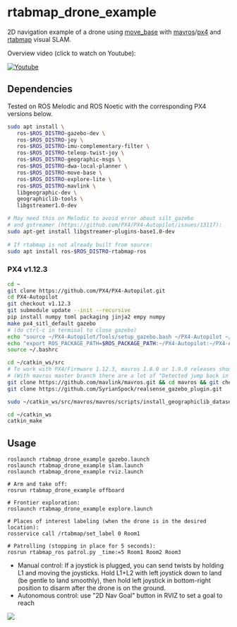 # rtabmap_drone_example
2D navigation example of a drone using [move_base](http://wiki.ros.org/move_base) with [mavros](http://wiki.ros.org/mavros)/[px4](https://github.com/PX4/PX4-Autopilot) and [rtabmap](wiki.ros.org/rtabmap_ros) visual SLAM. 

Overview video (click to watch on Youtube):

[![Youtube](https://i.imgur.com/UKLtD7L.gif)](https://youtu.be/A487ybS7E4E)

## Dependencies

Tested on ROS Melodic and ROS Noetic with the corresponding PX4 versions below.

```bash
sudo apt install \
   ros-$ROS_DISTRO-gazebo-dev \
   ros-$ROS_DISTRO-joy \
   ros-$ROS_DISTRO-imu-complementary-filter \
   ros-$ROS_DISTRO-teleop-twist-joy \
   ros-$ROS_DISTRO-geographic-msgs \
   ros-$ROS_DISTRO-dwa-local-planner \
   ros-$ROS_DISTRO-move-base \
   ros-$ROS_DISTRO-explore-lite \
   ros-$ROS_DISTRO-mavlink \
   libgeographic-dev \
   geographiclib-tools \
   libgstreamer1.0-dev

# May need this on Melodic to avoid error about silt_gazebo 
# and gstreamer (https://github.com/PX4/PX4-Autopilot/issues/13117):
sudo apt-get install libgstreamer-plugins-base1.0-dev
   
# If rtabmap is not already built from source:
sudo apt install ros-$ROS_DISTRO-rtabmap-ros
```

### PX4 v1.12.3
```bash
cd ~
git clone https://github.com/PX4/PX4-Autopilot.git
cd PX4-Autopilot
git checkout v1.12.3
git submodule update --init --recursive
pip install numpy toml packaging jinja2 empy numpy
make px4_sitl_default gazebo
# (do ctrl-c in terminal to close gazebo)
echo "source ~/PX4-Autopilot/Tools/setup_gazebo.bash ~/PX4-Autopilot ~/PX4-Autopilot/build/px4_sitl_default" >> ~/.bashrc
echo "export ROS_PACKAGE_PATH=$ROS_PACKAGE_PATH:~/PX4-Autopilot:~/PX4-Autopilot/Tools/sitl_gazebo" >> ~/.bashrc
source ~/.bashrc

cd ~/catkin_ws/src
# To work with PX4/Firmware 1.12.3, mavros 1.8.0 or 1.9.0 releases should be used
# (With mavros master branch there are a lot of "Detected jump back in time" TF errors)
git clone https://github.com/mavlink/mavros.git && cd mavros && git checkout 1.8.0 && cd ..
git clone https://github.com/SyrianSpock/realsense_gazebo_plugin.git

sudo ~/catkin_ws/src/mavros/mavros/scripts/install_geographiclib_datasets.sh

cd ~/catkin_ws
catkin_make
```

## Usage

```
roslaunch rtabmap_drone_example gazebo.launch
roslaunch rtabmap_drone_example slam.launch
roslaunch rtabmap_drone_example rviz.launch

# Arm and take off:
rosrun rtabmap_drone_example offboard

# Frontier exploration:
roslaunch rtabmap_drone_example explore.launch

# Places of interest labeling (when the drone is in the desired location):
rosservice call /rtabmap/set_label 0 Room1

# Patrolling (stopping in place for 5 seconds):
rosrun rtabmap_ros patrol.py _time:=5 Room1 Room2 Room3
```
 * Manual control: If a joystick is plugged, you can send twists by holding L1 and moving the joysticks. Hold L1+L2 with left joystick down to land (be gentle to land smoothly), then hold left joystick in bottom-right position to disarm after the drone is on the ground.
 * Autonomous control: use "2D Nav Goal" button in RVIZ to set a goal to reach 

![](https://raw.githubusercontent.com/matlabbe/rtabmap_drone_example/master/doc/example.jpg)

